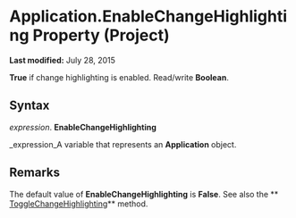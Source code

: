 
# Application.EnableChangeHighlighting Property (Project)

 **Last modified:** July 28, 2015

 **True** if change highlighting is enabled. Read/write **Boolean**.

## Syntax

 _expression_. **EnableChangeHighlighting**

 _expression_A variable that represents an  **Application** object.


## Remarks

The default value of  **EnableChangeHighlighting** is **False**. See also the  ** [ToggleChangeHighlighting](1b18eb3a-b614-a135-6a82-328cf33c5db8.md)** method.

